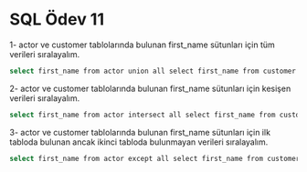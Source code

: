 # SQL Ödev 11

1- actor ve customer tablolarında bulunan first_name sütunları için tüm verileri sıralayalım.

```bash
select first_name from actor union all select first_name from customer
```

2- actor ve customer tablolarında bulunan first_name sütunları için kesişen verileri sıralayalım.

```bash
select first_name from actor intersect all select first_name from customer
```

3- actor ve customer tablolarında bulunan first_name sütunları için ilk tabloda bulunan ancak ikinci tabloda bulunmayan verileri sıralayalım.

```bash
select first_name from actor except all select first_name from customer
```
